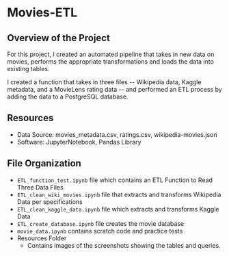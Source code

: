# Movies-ETL

## Overview of the Project

For this project, I created an automated pipeline that takes in new data on movies, performs the appropriate transformations and loads the data into existing tables. 

I created a function that takes in three files -- Wikipedia data, Kaggle metadata, and a MovieLens rating data -- and performed an ETL process by adding the data to a PostgreSQL database.

## Resources

- Data Source: movies_metadata.csv, ratings.csv, wikipedia-movies.json
- Software: JupyterNotebook, Pandas Library

## File Organization

- `ETL_function_test.ipynb` file which contains an ETL Function to Read Three Data Files
- `ETL_clean_wiki_movies.ipynb` file that extracts and transforms Wikipedia Data per specifications
- `ETL_clean_kaggle_data.ipynb` file which extracts and transforms Kaggle Data
- `ETL_create_database.ipynb` file creates the movie database
- `movie_data.ipynb` contains scratch code and practice tests
- Resources Folder
  - Contains images of the screenshots showing the tables and queries.